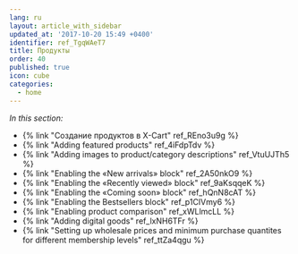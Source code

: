 ```yaml
---
lang: ru
layout: article_with_sidebar
updated_at: '2017-10-20 15:49 +0400'
identifier: ref_TgqWAeT7
title: Продукты
order: 40
published: true
icon: cube
categories:
  - home
---
```

_In this section:_

*   {% link "Создание продуктов в X-Cart" ref_REno3u9g %}
*   {% link "Adding featured products" ref_4iFdpTdv %}
*   {% link "Adding images to product/category descriptions" ref_VtuUJTh5 %}
*   {% link "Enabling the «New arrivals» block" ref_2A50nkO9 %}
*   {% link "Enabling the «Recently viewed» block" ref_9aKsqqeK %}
*   {% link "Enabling the «Coming soon» block" ref_hQnN8cAT %}
*   {% link "Enabling the Bestsellers block" ref_p1CIVmy6 %}
*   {% link "Enabling product comparison" ref_xWLlmcLL %}
*   {% link "Adding digital goods" ref_lxNH6TFr %}
*   {% link "Setting up wholesale prices and minimum purchase quantites for different membership levels" ref_ttZa4qgu %}
